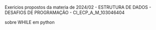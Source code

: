 Exericios propostos da materia de 2024/02 - ESTRUTURA DE DADOS - DESAFIOS DE PROGRAMAÇÃO - CI_ECP_A_M_103046404

sobre WHILE em python
